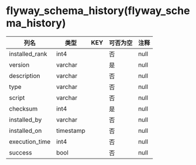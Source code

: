 # flyway_schema_history(flyway_schema_history)
| 列名   | 类型   | KEY  | 可否为空 | 注释   |
| ---- | ---- | ---- | ---- | ---- |
|installed_rank|int4||否|null|
|version|varchar||是|null|
|description|varchar||否|null|
|type|varchar||否|null|
|script|varchar||否|null|
|checksum|int4||是|null|
|installed_by|varchar||否|null|
|installed_on|timestamp||否|null|
|execution_time|int4||否|null|
|success|bool||否|null|
